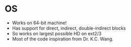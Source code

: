 # OS
- Works on 64-bit machine!
- Has support for direct, indirect, double-indirect blocks
- So works on largest possible HD on ext2/3
- Most of the code inspiration from Dr. K.C. Wang.
